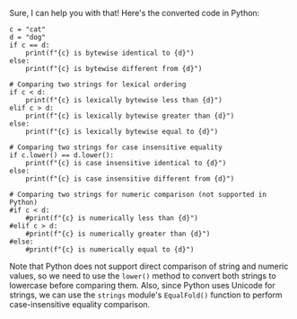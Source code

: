 Sure, I can help you with that! Here's the converted code in Python:
```
c = "cat"
d = "dog"
if c == d:
    print(f"{c} is bytewise identical to {d}")
else:
    print(f"{c} is bytewise different from {d}")

# Comparing two strings for lexical ordering
if c < d:
    print(f"{c} is lexically bytewise less than {d}")
elif c > d:
    print(f"{c} is lexically bytewise greater than {d}")
else:
    print(f"{c} is lexically bytewise equal to {d}")

# Comparing two strings for case insensitive equality
if c.lower() == d.lower():
    print(f"{c} is case insensitive identical to {d}")
else:
    print(f"{c} is case insensitive different from {d}")

# Comparing two strings for numeric comparison (not supported in Python)
#if c < d:
    #print(f"{c} is numerically less than {d}")
#elif c > d:
    #print(f"{c} is numerically greater than {d}")
#else:
    #print(f"{c} is numerically equal to {d}")
```
Note that Python does not support direct comparison of string and numeric values, so we need to use the `lower()` method to convert both strings to lowercase before comparing them. Also, since Python uses Unicode for strings, we can use the `strings` module's `EqualFold()` function to perform case-insensitive equality comparison.
